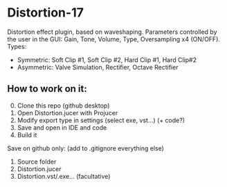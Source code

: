 # Distortion-17
Distortion effect plugin, based on waveshaping.
Parameters controlled by the user in the GUI: Gain, Tone, Volume, Type, Oversampling x4 (ON/OFF).
Types: 
* Symmetric: Soft Clip #1, Soft Clip #2, Hard Clip #1, Hard Clip#2
* Asymmetric: Valve Simulation, Rectifier, Octave Rectifier


## How to work on it:
0. Clone this repo (github desktop)
1. Open Distortion.jucer with Projucer
2. Modify export type in settings (select exe, vst...) (+ code?)
3. Save and open in IDE and code
4. Build it

Save on github only: (add to .gitignore everything else)
1. Source folder 
2. Distortion.jucer 
3. Distortion.vst/.exe... (facultative)
